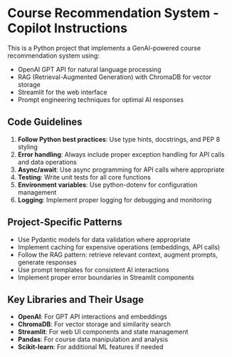 <!-- Use this file to provide workspace-specific custom instructions to Copilot. For more details, visit https://code.visualstudio.com/docs/copilot/copilot-customization#_use-a-githubcopilotinstructionsmd-file -->

# Course Recommendation System - Copilot Instructions

This is a Python project that implements a GenAI-powered course recommendation system using:
- OpenAI GPT API for natural language processing
- RAG (Retrieval-Augmented Generation) with ChromaDB for vector storage
- Streamlit for the web interface
- Prompt engineering techniques for optimal AI responses

## Code Guidelines

1. **Follow Python best practices**: Use type hints, docstrings, and PEP 8 styling
2. **Error handling**: Always include proper exception handling for API calls and data operations
3. **Async/await**: Use async programming for API calls where appropriate
4. **Testing**: Write unit tests for all core functions
5. **Environment variables**: Use python-dotenv for configuration management
6. **Logging**: Implement proper logging for debugging and monitoring

## Project-Specific Patterns

- Use Pydantic models for data validation where appropriate
- Implement caching for expensive operations (embeddings, API calls)
- Follow the RAG pattern: retrieve relevant context, augment prompts, generate responses
- Use prompt templates for consistent AI interactions
- Implement proper error boundaries in Streamlit components

## Key Libraries and Their Usage

- **OpenAI**: For GPT API interactions and embeddings
- **ChromaDB**: For vector storage and similarity search
- **Streamlit**: For web UI components and state management
- **Pandas**: For course data manipulation and analysis
- **Scikit-learn**: For additional ML features if needed
